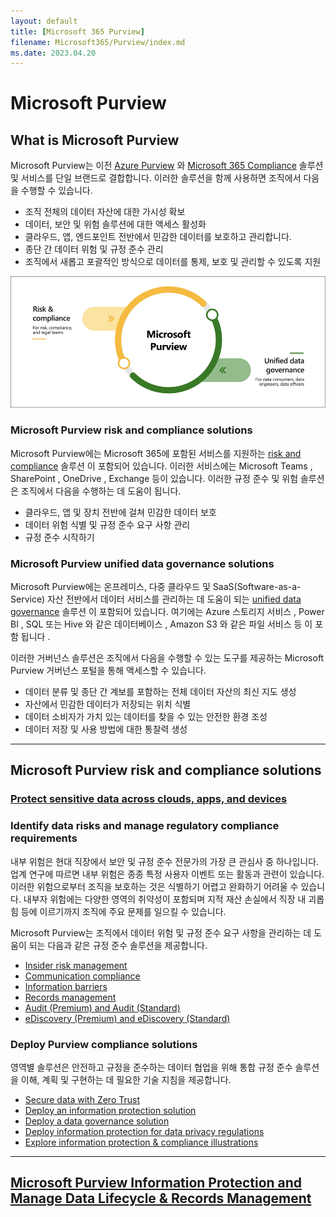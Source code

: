 ```yaml
---
layout: default
title: [Microsoft 365 Purview]
filename: Microsoft365/Purview/index.md
ms.date: 2023.04.20
---
```


# Microsoft Purview

## What is Microsoft Purview

Microsoft Purview는 이전 [Azure Purview](https://learn.microsoft.com/en-us/azure/purview) 와 [Microsoft 365 Compliance](https://learn.microsoft.com/en-us/microsoft-365/compliance/) 솔루션 및 서비스를 단일 브랜드로 결합합니다. 이러한 솔루션을 함께 사용하면 조직에서 다음을 수행할 수 있습니다.

- 조직 전체의 데이터 자산에 대한 가시성 확보
- 데이터, 보안 및 위험 솔루션에 대한 액세스 활성화
- 클라우드, 앱, 엔드포인트 전반에서 민감한 데이터를 보호하고 관리합니다.
- 종단 간 데이터 위험 및 규정 준수 관리
- 조직에서 새롭고 포괄적인 방식으로 데이터를 통제, 보호 및 관리할 수 있도록 지원

![purview-solution-areas](./../images/Purview/purview-solution-areas.png)

### Microsoft Purview risk and compliance solutions

Microsoft Purview에는 Microsoft 365에 포함된 서비스를 지원하는 [risk and compliance](https://learn.microsoft.com/en-us/microsoft-365/compliance/purview-compliance) 솔루션 이 포함되어 있습니다. 이러한 서비스에는 Microsoft Teams , SharePoint , OneDrive , Exchange 등이 있습니다. 이러한 규정 준수 및 위험 솔루션은 조직에서 다음을 수행하는 데 도움이 됩니다.

- 클라우드, 앱 및 장치 전반에 걸쳐 민감한 데이터 보호
- 데이터 위험 식별 및 규정 준수 요구 사항 관리
- 규정 준수 시작하기

### Microsoft Purview unified data governance solutions

Microsoft Purview에는 온프레미스, 다중 클라우드 및 SaaS(Software-as-a-Service) 자산 전반에서 데이터 서비스를 관리하는 데 도움이 되는 [unified data governance](https://learn.microsoft.com/en-us/azure/purview/overview) 솔루션 이 포함되어 있습니다. 여기에는 Azure 스토리지 서비스 , Power BI , SQL 또는 Hive 와 같은 데이터베이스 , Amazon S3 와 같은 파일 서비스 등 이 포함 됩니다 .

이러한 거버넌스 솔루션은 조직에서 다음을 수행할 수 있는 도구를 제공하는 Microsoft Purview 거버넌스 포털을 통해 액세스할 수 있습니다.

- 데이터 분류 및 종단 간 계보를 포함하는 전체 데이터 자산의 최신 지도 생성
- 자산에서 민감한 데이터가 저장되는 위치 식별
- 데이터 소비자가 가치 있는 데이터를 찾을 수 있는 안전한 환경 조성
- 데이터 저장 및 사용 방법에 대한 통찰력 생성

---

## Microsoft Purview risk and compliance solutions

### [Protect sensitive data across clouds, apps, and devices]()

### Identify data risks and manage regulatory compliance requirements

내부 위험은 현대 직장에서 보안 및 규정 준수 전문가의 가장 큰 관심사 중 하나입니다. 업계 연구에 따르면 내부 위험은 종종 특정 사용자 이벤트 또는 활동과 관련이 있습니다. 이러한 위험으로부터 조직을 보호하는 것은 식별하기 어렵고 완화하기 어려울 수 있습니다. 내부자 위험에는 다양한 영역의 취약성이 포함되며 지적 재산 손실에서 직장 내 괴롭힘 등에 이르기까지 조직에 주요 문제를 일으킬 수 있습니다.

Microsoft Purview는 조직에서 데이터 위험 및 규정 준수 요구 사항을 관리하는 데 도움이 되는 다음과 같은 규정 준수 솔루션을 제공합니다.

- [Insider risk management](https://learn.microsoft.com/en-us/microsoft-365/compliance/purview-compliance?toc=%2Fpurview%2Ftoc.json&bc=%2Fpurview%2Fbreadcrumb%2Ftoc.json&view=o365-worldwide#detect-and-act-on-risk-activities-with-insider-risk-management)
- [Communication compliance](https://learn.microsoft.com/en-us/microsoft-365/compliance/purview-compliance?toc=%2Fpurview%2Ftoc.json&bc=%2Fpurview%2Fbreadcrumb%2Ftoc.json&view=o365-worldwide#detect-and-act-on-inappropriate-and-sensitive-messages-with-communication-compliance)
- [Information barriers](https://learn.microsoft.com/en-us/microsoft-365/compliance/purview-compliance?toc=%2Fpurview%2Ftoc.json&bc=%2Fpurview%2Fbreadcrumb%2Ftoc.json&view=o365-worldwide#restrict-communication-and-collaboration-between-users-with-information-barriers)
- [Records management](https://learn.microsoft.com/en-us/microsoft-365/compliance/purview-compliance?toc=%2Fpurview%2Ftoc.json&bc=%2Fpurview%2Fbreadcrumb%2Ftoc.json&view=o365-worldwide#manage-business-legal-or-regulatory-record-keeping-requirements-with-records-management)
- [Audit (Premium) and Audit (Standard)](https://learn.microsoft.com/en-us/microsoft-365/compliance/purview-compliance?toc=%2Fpurview%2Ftoc.json&bc=%2Fpurview%2Fbreadcrumb%2Ftoc.json&view=o365-worldwide#log-and-search-for-audited-activities-in-sharepoint-and-onedrive-with-audit-premium-or-audit-standard)
- [eDiscovery (Premium) and eDiscovery (Standard)](https://learn.microsoft.com/en-us/microsoft-365/compliance/purview-compliance?toc=%2Fpurview%2Ftoc.json&bc=%2Fpurview%2Fbreadcrumb%2Ftoc.json&view=o365-worldwide#identify-and-manage-data-for-legal-cases-with-ediscovery-premium-or-ediscovery-standard)

### Deploy Purview compliance solutions

영역별 솔루션은 안전하고 규정을 준수하는 데이터 협업을 위해 통합 규정 준수 솔루션을 이해, 계획 및 구현하는 데 필요한 기술 지침을 제공합니다.

- [Secure data with Zero Trust](https://learn.microsoft.com/en-us/security/zero-trust/deploy/data)
- [Deploy an information protection solution](https://learn.microsoft.com/en-us/microsoft-365/compliance/information-protection-solution)
- [Deploy a data governance solution](https://learn.microsoft.com/en-us/microsoft-365/compliance/data-governance-solution)
- [Deploy information protection for data privacy regulations](https://learn.microsoft.com/en-us/microsoft-365/solutions/information-protection-deploy)
- [Explore information protection & compliance illustrations](https://learn.microsoft.com/en-us/microsoft-365/solutions/productivity-illustrations)

---

## [Microsoft Purview Information Protection and Manage Data Lifecycle & Records Management](IP-and-DL-and-RM)
